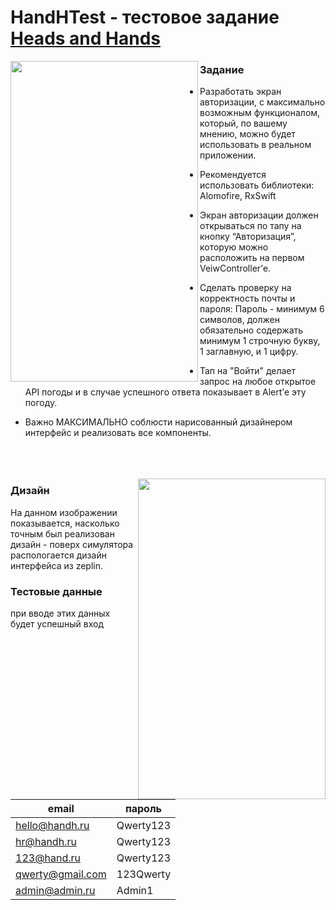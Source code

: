 # HandHTest - тестовое задание [Heads and Hands](https://handh.ru)




<a href="url"><img src="https://github.com/tunavla/HandHTest/blob/master/Screenshots/IphoneX.png?raw=true" align="left" height="513" width="300" ></a>
### Задание

* Разработать экран авторизации, с максимально возможным функционалом, который, по вашему мнению, можно будет использовать в реальном приложении.

* Рекомендуется использовать библиотеки: Alomofire, RxSwift

* Экран авторизации должен открываться по тапу на кнопку “Авторизация”, которую можно расположить на первом VeiwController’е.

* Сделать проверку на корректность почты и пароля:
Пароль - минимум 6 символов, должен обязательно содержать минимум 1 строчную букву, 1 заглавную, и 1 цифру.

* Тап на "Войти" делает запрос на любое открытое API погоды и в случае успешного ответа показывает в Alert’е эту погоду.

* Важно МАКСИМАЛЬНО соблюсти нарисованный дизайнером интерфейс и реализовать все компоненты.
&emsp;&emsp;&emsp;&emsp;&emsp;&emsp;&emsp;&emsp;&emsp;&emsp;&emsp;&emsp;&emsp;&emsp;&emsp;&emsp;&emsp;&emsp;&emsp;&emsp;&emsp;&emsp;&emsp;&emsp;&emsp;&emsp;&emsp;&emsp;&emsp;&emsp;&emsp;&emsp;&emsp;&emsp;&emsp;&emsp;&emsp;&emsp;&emsp;&emsp;&emsp;&emsp;&emsp;&emsp;&emsp;&emsp;&emsp;&emsp;&emsp;&emsp;&emsp;&emsp;&emsp;&emsp;&emsp;&emsp;&emsp;&emsp;&emsp;&emsp;&emsp;&emsp;&emsp;&emsp;&emsp;&emsp;&emsp;&emsp;&emsp;&emsp;&emsp;&emsp;&emsp;&emsp;&emsp;&emsp;&emsp;&emsp;

<a href="url"><img src="https://github.com/tunavla/HandHTest/blob/master/Screenshots/zeplin+simulator.png?raw=true" align="right" height="513" width="300" ></a>

### Дизайн
На данном изображении показывается, насколько точным был реализован дизайн - поверх симулятора распологается дизайн интерфейса из zeplin.

### Тестовые данные
при вводе этих данных будет успешный вход

email | пароль
------| -------------
hello@handh.ru| Qwerty123
hr@handh.ru | Qwerty123
123@hand.ru | Qwerty123
qwerty@gmail.com | 123Qwerty
admin@admin.ru | Admin1
